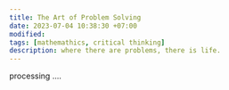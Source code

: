 ```yaml
---
title: The Art of Problem Solving
date: 2023-07-04 10:38:30 +07:00
modified: 
tags: [mathemathics, critical thinking]
description: where there are problems, there is life.
---
```


processing ....